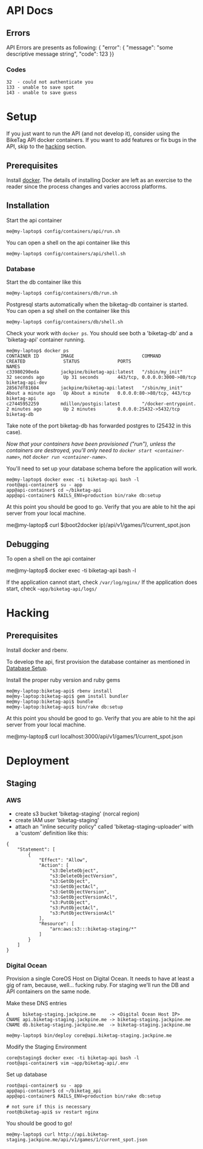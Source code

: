 API Docs
========

Errors
------
API Errors are presents as following:
    { "error": { "message": "some descriptive message string", "code": 123 }}

### Codes

    32  - could not authenticate you
    133 - unable to save spot
    143 - unable to save guess

Setup
=====

If you just want to run the API (and not develop it), consider using the
BikeTag API docker containers. If you want to add features or fix bugs
in the API, skip to the [hacking](#hacking) section.

Prerequisites
-------------

Install [docker](https://www.docker.com/). The details of installing
Docker are left as an exercise to the reader since the process changes
and varies accross platforms.

Installation
------------

Start the api container

    me@my-laptop$ config/containers/api/run.sh

You can open a shell on the api container like this

    me@my-laptop$ config/containers/api/shell.sh

### Database

Start the db container like this

    me@my-laptop$ config/containers/db/run.sh

Postgresql starts automatically when the biketag-db container is
started. You can open a sql shell on the container like this

    me@my-laptop$ config/containers/db/shell.sh

Check your work with `docker ps`. You should see both a 'biketag-db' and
a 'biketag-api' container running.

    me@my-laptop$ docker ps
    CONTAINER ID        IMAGE                         COMMAND                CREATED              STATUS              PORTS                           NAMES
    c33980290eda        jackpine/biketag-api:latest   "/sbin/my_init"        32 seconds ago       Up 31 seconds       443/tcp, 0.0.0.0:3000->80/tcp   biketag-api-dev
    28567df81604        jackpine/biketag-api:latest   "/sbin/my_init"        About a minute ago   Up About a minute   0.0.0.0:80->80/tcp, 443/tcp     biketag-api
    c27445952259        mdillon/postgis:latest        "/docker-entrypoint.   2 minutes ago        Up 2 minutes        0.0.0.0:25432->5432/tcp         biketag-db


Take note of the port biketag-db has forwarded postgres to (25432 in
this case).

*Now that your containers have been provisioned ("run"), unless the
containers are destroyed, you'll only need to `docker start
<container-name>`, not `docker run <container-name>`.*

You'll need to set up your database schema before the application will
work.

```
me@my-laptop$ docker exec -ti biketag-api bash -l
root@api-container$ su - app
app@api-container$ cd ~/biketag-api
app@api-container$ RAILS_ENV=production bin/rake db:setup
```

At this point you should be good to go. Verify that you are able to hit
the api server from your local machine.

  me@my-laptop$ curl $(boot2docker ip)/api/v1/games/1/current_spot.json

Debugging
---------

To open a shell on the api container

   me@my-laptop$ docker exec -ti biketag-api bash -l

If the application cannot start, check `/var/log/nginx/`
If the application does start, check `~app/biketag-api/logs/`

Hacking
=======

Prerequisites
-------------

Install docker and rbenv.

To develop the api, first provision the database container as mentioned
in [Database Setup](#database).

Install the proper ruby version and ruby gems

    me@my-laptop:biketag-api$ rbenv install
    me@my-laptop:biketag-api$ gem install bundler
    me@my-laptop:biketag-api$ bundle
    me@my-laptop:biketag-api$ bin/rake db:setup

At this point you should be good to go. Verify that you are able to hit
the api server from your local machine.

  me@my-laptop$ curl localhost:3000/api/v1/games/1/current_spot.json

Deployment
==========

Staging
-------

### AWS

 * create s3 bucket 'biketag-staging' (norcal region)
 * create IAM user 'biketag-staging'
 * attach an "inline security policy" called 'biketag-staging-uploader' with a 'custom' definition like this:

```
{
    "Statement": [
        {
            "Effect": "Allow",
            "Action": [
                "s3:DeleteObject",
                "s3:DeleteObjectVersion",
                "s3:GetObject",
                "s3:GetObjectAcl",
                "s3:GetObjectVersion",
                "s3:GetObjectVersionAcl",
                "s3:PutObject",
                "s3:PutObjectAcl",
                "s3:PutObjectVersionAcl"
            ],
            "Resource": [
                "arn:aws:s3:::biketag-staging/*"
            ]
        }
    ]
}
```


### Digital Ocean
Provision a single CoreOS Host on Digital Ocean. It needs to have at
least a gig of ram, because, well... fucking ruby. For staging we'll run
the DB and API containers on the same node.

Make these DNS entries

```
A     biketag-staging.jackpine.me     -> <Digital Ocean Host IP>
CNAME api.biketag-staging.jackpine.me -> biketag-staging.jackpine.me
CNAME db.biketag-staging.jackpine.me  -> biketag-staging.jackpine.me

me@my-laptop$ bin/deploy core@api.biketag-staging.jackpine.me
```

Modify the Staging Environment

    core@staging$ docker exec -ti biketag-api bash -l
    root@api-container$ vim ~app/biketag-api/.env

Set up database

```
root@api-container$ su - app
app@api-container$ cd ~/biketag_api
app@api-container$ RAILS_ENV=production bin/rake db:setup

# not sure if this is necessary
root@biketag-api$ sv restart nginx
```

You should be good to go!

```
me@my-laptop$ curl http://api.biketag-staging.jackpine.me/api/v1/games/1/current_spot.json
```

